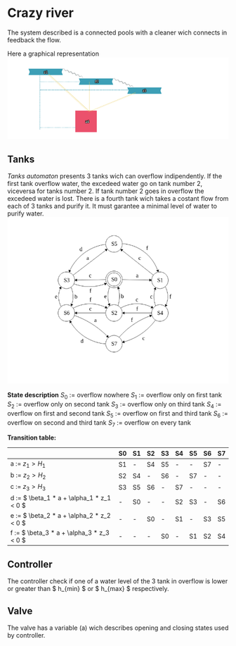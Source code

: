 # Crazy river
The system described is a connected pools with a cleaner wich connects in feedback the flow.
 
Here a graphical representation
![Image of representation](tank_description.png)
## Tanks
*Tanks automaton* presents 3 tanks wich can overflow indipendently. If the first tank overflow water, the excedeed water go on tank number 2, viceversa for tanks number 2. If tank number 2 goes in overflow the excedeed water is lost. There is a fourth tank wich takes a costant flow from each of 3 tanks and purify it. It must garantee a minimal level of water to purify water.
![Image of tanks automaton](tanks_automaton.png)

**State description**
$S_0$ := overflow nowhere
$S_1$ := overflow only on first tank
$S_2$ := overflow only on second tank
$S_3$ := overflow only on third tank
$S_4$ := overflow on first and second tank
$S_5$ := overflow on first and third tank
$S_6$ := overflow on second and third tank
$S_7$ := overflow on every tank

**Transition table:**

|   | S0 | S1 | S2 | S3 | S4 | S5 | S6 | S7 |
|---|----|----|----|----|----|----|----|----|
| a := $z_1>H_1$| S1 | -  | S4 | S5 | -  | -  | S7 | -  |
| b := $z_2>H_2$ | S2 | S4 | -  | S6 | -  | S7 | -  | -  |
| c := $z_3>H_3$ | S3 | S5 | S6 | -  | S7 | -  | -  | -  |
| d := $ \beta_1 * a + \alpha_1 * z_1 < 0 $ | -  | S0 | -  | -  | S2 | S3 | -  | S6 |
| e :=  $ \beta_2 * a + \alpha_2 * z_2 < 0 $ | -  | -  | S0 | -  | S1 | -  | S3 | S5 |
| f :=  $ \beta_3 * a + \alpha_3 * z_3 < 0 $ | -  | -  | -  | S0 | -  | S1 | S2 | S4 |

## Controller
The controller check if one of a water level of the 3 tank in overflow is lower or greater than $ h_{min} $ or $ h_{max} $ respectively.

## Valve
The valve has a variable (a) wich describes opening and closing states used by controller.
